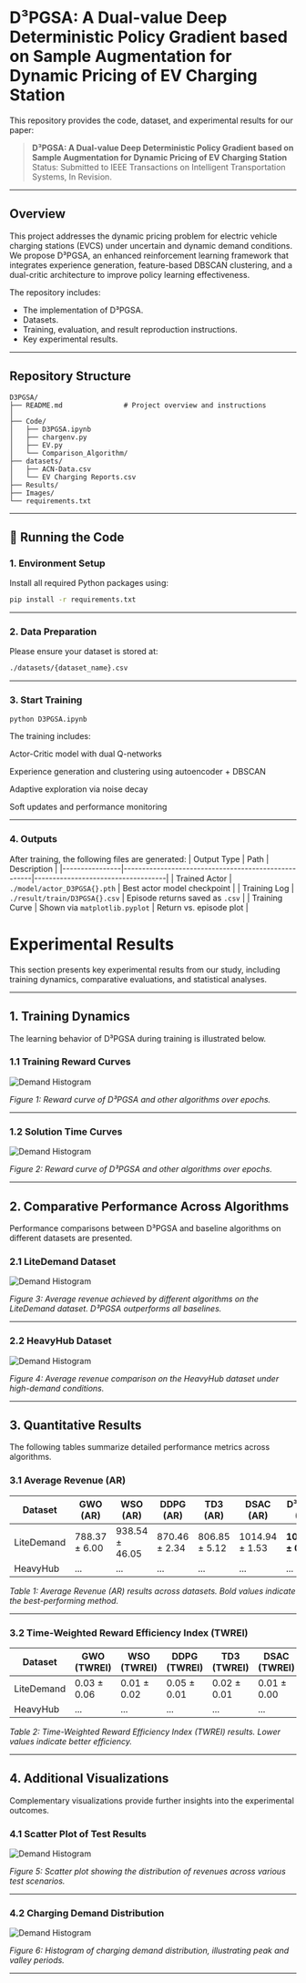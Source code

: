 # D³PGSA: A Dual-value Deep Deterministic Policy Gradient based on Sample Augmentation for Dynamic Pricing of EV Charging Station

This repository provides the code, dataset, and experimental results for our paper:

> **D³PGSA: A Dual-value Deep Deterministic Policy Gradient based on Sample Augmentation for Dynamic Pricing of EV Charging Station**  
> Status: Submitted to IEEE Transactions on Intelligent Transportation Systems, In Revision.

---

## Overview

This project addresses the dynamic pricing problem for electric vehicle charging stations (EVCS) under uncertain and dynamic demand conditions.  
We propose D³PGSA, an enhanced reinforcement learning framework that integrates experience generation, feature-based DBSCAN clustering, and a dual-critic architecture to improve policy learning effectiveness.

The repository includes:
- The implementation of D³PGSA.
- Datasets.
- Training, evaluation, and result reproduction instructions.
- Key experimental results.

---

## Repository Structure

```text
D3PGSA/
├── README.md               # Project overview and instructions
│   
├── Code/
│   ├── D3PGSA.ipynb             
│   ├── chargenv.py             
│   ├── EV.py                 
│   └── Comparison_Algorithm/
├── datasets/
│   ├── ACN-Data.csv               
│   └── EV Charging Reports.csv           
├── Results/
├── Images/
└── requirements.txt
```
---


## 🔧 Running the Code

### 1. Environment Setup

Install all required Python packages using:

```bash
pip install -r requirements.txt
```
---
### 2. Data Preparation

Please ensure your dataset is stored at:

```bash
./datasets/{dataset_name}.csv
```
---

### 3. Start Training

```bash
python D3PGSA.ipynb
```
The training includes:

Actor-Critic model with dual Q-networks

Experience generation and clustering using autoencoder + DBSCAN

Adaptive exploration via noise decay

Soft updates and performance monitoring

---
### 4. Outputs
After training, the following files are generated:
| Output Type    | Path                                                | Description                        |
|----------------|-----------------------------------------------------|------------------------------------|
| Trained Actor  | `./model/actor_D3PGSA{}.pth`                       | Best actor model checkpoint        |
| Training Log   | `./result/train/D3PGSA{}.csv`                      | Episode returns saved as `.csv`   |
| Training Curve | Shown via `matplotlib.pyplot`                      | Return vs. episode plot            |


# Experimental Results

This section presents key experimental results from our study, including training dynamics, comparative evaluations, and statistical analyses.

---

## 1. Training Dynamics

The learning behavior of D³PGSA during training is illustrated below.

### 1.1 Training Reward Curves

![Demand Histogram](Images/8.png)

*Figure 1: Reward curve of D³PGSA and other algorithms over epochs.*

---

  ### 1.2  Solution Time Curves 

![Demand Histogram](Images/7.png)

*Figure 2: Reward curve of D³PGSA and other algorithms over epochs.*

---

## 2. Comparative Performance Across Algorithms

Performance comparisons between D³PGSA and baseline algorithms on different datasets are presented.

### 2.1 LiteDemand Dataset

![Demand Histogram](Images/7.png)

*Figure 3: Average revenue achieved by different algorithms on the LiteDemand dataset. D³PGSA outperforms all baselines.*

---

### 2.2 HeavyHub Dataset
![Demand Histogram](Images/7.png)

*Figure 4: Average revenue comparison on the HeavyHub dataset under high-demand conditions.*

---

## 3. Quantitative Results

The following tables summarize detailed performance metrics across algorithms.

### 3.1 Average Revenue (AR)

| Dataset        | GWO (AR)        | WSO (AR)        | DDPG (AR)       | TD3 (AR)        | DSAC (AR)       | D³PGSA (AR)         |
|----------------|-----------------|-----------------|-----------------|-----------------|-----------------|---------------------|
| LiteDemand     | 788.37 ± 6.00    | 938.54 ± 46.05   | 870.46 ± 2.34    | 806.85 ± 5.12    | 1014.94 ± 1.53   | **1029.73 ± 0.98**   |
| HeavyHub       | ...             | ...             | ...             | ...             | ...             | ...                 |

*Table 1: Average Revenue (AR) results across datasets. Bold values indicate the best-performing method.*

---

### 3.2 Time-Weighted Reward Efficiency Index (TWREI)

| Dataset        | GWO (TWREI) | WSO (TWREI) | DDPG (TWREI) | TD3 (TWREI) | DSAC (TWREI) | D³PGSA (TWREI)     |
|----------------|-------------|-------------|-------------|-------------|-------------|--------------------|
| LiteDemand     | 0.03 ± 0.06  | 0.01 ± 0.02  | 0.05 ± 0.01  | 0.02 ± 0.01  | 0.01 ± 0.00  | **0.01 ± 0.00**    |
| HeavyHub       | ...         | ...         | ...         | ...         | ...         | ...                |

*Table 2: Time-Weighted Reward Efficiency Index (TWREI) results. Lower values indicate better efficiency.*

---

## 4. Additional Visualizations

Complementary visualizations provide further insights into the experimental outcomes.

### 4.1 Scatter Plot of Test Results

![Demand Histogram](Images/7.png)

*Figure 5: Scatter plot showing the distribution of revenues across various test scenarios.*

---

### 4.2 Charging Demand Distribution

![Demand Histogram](Images/7.png)

*Figure 6: Histogram of charging demand distribution, illustrating peak and valley periods.*

---
